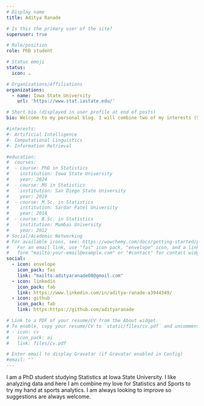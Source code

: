 ```yaml
---
# Display name
title: Aditya Ranade

# Is this the primary user of the site?
superuser: true

# Role/position
role: PhD student

# Status emoji
status:
  icon: ☕️

# Organizations/Affiliations
organizations:
  - name: Iowa State University
    url: 'https://www.stat.iastate.edu/'

# Short bio (displayed in user profile at end of posts)
bio: Welcome to my personal blog. I will combine two of my interests (Statistics and Sports) and usually write about sports analytics (mostly cricket).

#interests:
#- Artificial Intelligence
#- Computational Linguistics
#- Information Retrieval

#education:
#  courses:
#  - course: PhD in Statistics
#    institution: Iowa State University
#    year: 2024
#  - course: MS in Statistics
#    institution: San Diego State University
#    year: 2019
#  - course: M.Sc. in Statistics
#    institution: Sardar Patel University
#    year: 2014
#  - course: B.Sc. in Statistics
#    institution: Mumbai University
#    year: 2012
# Social/Academic Networking
# For available icons, see: https://wowchemy.com/docs/getting-started/page-builder/#icons
#   For an email link, use "fas" icon pack, "envelope" icon, and a link in the
#   form "mailto:your-email@example.com" or "#contact" for contact widget.
social:
  - icon: envelope
    icon_pack: fas
    link: "mailto:adityaranade08@gmail.com"
  - icon: linkedin
    icon_pack: fab
    link: https://www.linkedin.com/in/aditya-ranade-a3944349/
  - icon: github
    icon_pack: fab
    link: https:https://github.com/adityaranade

# Link to a PDF of your resume/CV from the About widget.
# To enable, copy your resume/CV to `static/files/cv.pdf` and uncomment the lines below.
# - icon: cv
#   icon_pack: ai
#   link: files/cv.pdf

# Enter email to display Gravatar (if Gravatar enabled in Config)
#email: ""
---
```


I am a PhD student studying Statistics at Iowa State University. I like analyzing data and here I am combine my love for Statistics and Sports to try my hand at sports analytics. I am always looking to improve so suggestions are always welcome.
